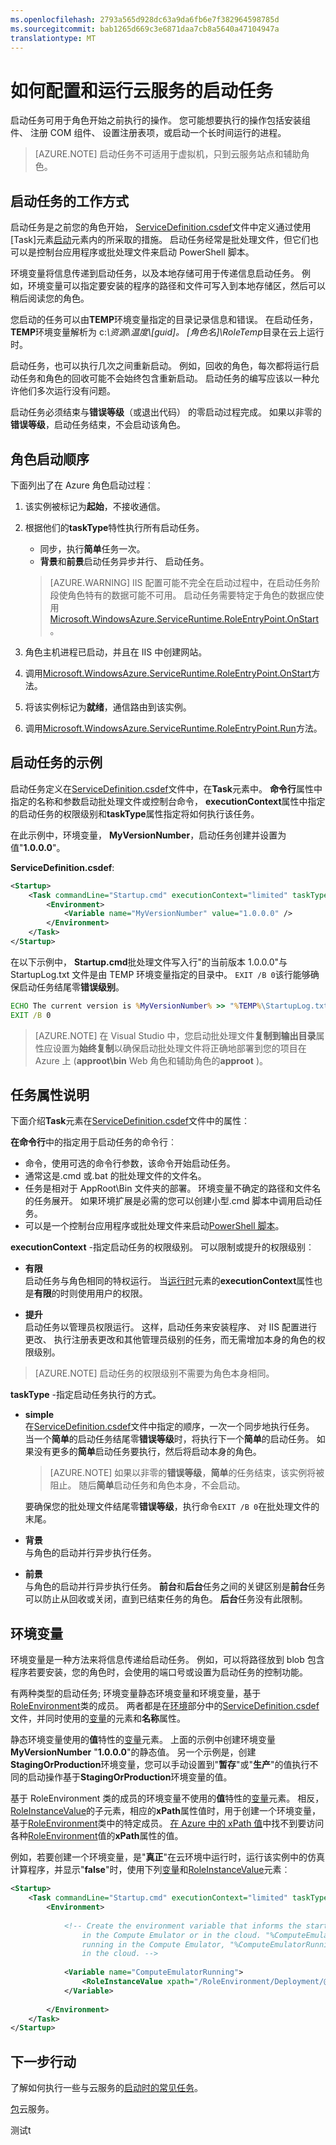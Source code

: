 ```yaml
---
ms.openlocfilehash: 2793a565d928dc63a9da6fb6e7f382964598785d
ms.sourcegitcommit: bab1265d669c3e6871daa7cb8a5640a47104947a
translationtype: MT
---
```

<properties 
pageTitle="在 Azure 的云服务中运行启动任务 |Microsoft Azure" 
description="启动任务帮助准备您为您的应用程序的云服务环境。 这教您启动任务的工作方式以及如何使它们" 
services="cloud-services" 
documentationCenter="" 
authors="Thraka" 
manager="timlt" 
editor=""/>
<tags 
ms.service="cloud-services" 
ms.workload="tbd" 
ms.tgt_pltfrm="na" 
ms.devlang="na" 
ms.topic="article" 
ms.date="06/11/2015" 
ms.author="adegeo"/>



# 如何配置和运行云服务的启动任务

启动任务可用于角色开始之前执行的操作。 您可能想要执行的操作包括安装组件、 注册 COM 组件、 设置注册表项，或启动一个长时间运行的进程。

>[AZURE.NOTE] 启动任务不可适用于虚拟机，只到云服务站点和辅助角色。

## 启动任务的工作方式

启动任务是之前您的角色开始， [ServiceDefinition.csdef]文件中定义通过使用[Task]元素[启动]元素内的所采取的措施。 启动任务经常是批处理文件，但它们也可以是控制台应用程序或批处理文件来启动 PowerShell 脚本。

环境变量将信息传递到启动任务，以及本地存储可用于传递信息启动任务。 例如，环境变量可以指定要安装的程序的路径和文件可写入到本地存储区，然后可以稍后阅读您的角色。

您启动的任务可以由**TEMP**环境变量指定的目录记录信息和错误。 在启动任务， **TEMP**环境变量解析为 c:*\\资源\\温度\\[guid]。 [角色名]\\RoleTemp*目录在云上运行时。

启动任务，也可以执行几次之间重新启动。 例如，回收的角色，每次都将运行启动任务和角色的回收可能不会始终包含重新启动。 启动任务的编写应该以一种允许他们多次运行没有问题。

启动任务必须结束与**错误等级**（或退出代码） 的零启动过程完成。 如果以非零的**错误等级**，启动任务结束，不会启动该角色。


## 角色启动顺序

下面列出了在 Azure 角色启动过程︰

1. 该实例被标记为**起始**，不接收通信。

2. 根据他们的**taskType**特性执行所有启动任务。
    - 同步，执行**简单**任务一次。
    - **背景**和**前景**启动任务异步并行、 启动任务。  
       
    > [AZURE.WARNING] IIS 配置可能不完全在启动过程中，在启动任务阶段使角色特有的数据可能不可用。 启动任务需要特定于角色的数据应使用[Microsoft.WindowsAzure.ServiceRuntime.RoleEntryPoint.OnStart](https://msdn.microsoft.com/library/azure/microsoft.windowsazure.serviceruntime.roleentrypoint.onstart.aspx)。

3. 角色主机进程已启动，并且在 IIS 中创建网站。

4. 调用[Microsoft.WindowsAzure.ServiceRuntime.RoleEntryPoint.OnStart](https://msdn.microsoft.com/library/azure/microsoft.windowsazure.serviceruntime.roleentrypoint.onstart.aspx)方法。

5. 将该实例标记为**就绪**，通信路由到该实例。

6. 调用[Microsoft.WindowsAzure.ServiceRuntime.RoleEntryPoint.Run](https://msdn.microsoft.com/library/azure/microsoft.windowsazure.serviceruntime.roleentrypoint.run.aspx)方法。


## 启动任务的示例

启动任务定义在[ServiceDefinition.csdef]文件中，在**Task**元素中。 **命令行**属性中指定的名称和参数启动批处理文件或控制台命令， **executionContext**属性中指定的启动任务的权限级别和**taskType**属性指定将如何执行该任务。

在此示例中，环境变量， **MyVersionNumber**，启动任务创建并设置为值"**1.0.0.0**"。

**ServiceDefinition.csdef**:

```xml
<Startup>
    <Task commandLine="Startup.cmd" executionContext="limited" taskType="simple" >
        <Environment>
            <Variable name="MyVersionNumber" value="1.0.0.0" />
        </Environment>
    </Task>
</Startup>
```

在以下示例中， **Startup.cmd**批处理文件写入行"的当前版本 1.0.0.0"与 StartupLog.txt 文件是由 TEMP 环境变量指定的目录中。 `EXIT /B 0`该行能够确保启动任务结尾零**错误级别**。

```cmd
ECHO The current version is %MyVersionNumber% >> "%TEMP%\StartupLog.txt" 2>&1
EXIT /B 0
```

> [AZURE.NOTE] 在 Visual Studio 中，您启动批处理文件**复制到输出目录**属性应设置为**始终复制**以确保启动批处理文件将正确地部署到您的项目在 Azure 上 (**approot\\bin** Web 角色和辅助角色的**approot** )。

## 任务属性说明

下面介绍**Task**元素在[ServiceDefinition.csdef]文件中的属性︰

**在命令行**中的指定用于启动任务的命令行︰

- 命令，使用可选的命令行参数，该命令开始启动任务。
- 通常这是.cmd 或.bat 的批处理文件的文件名。
- 任务是相对于 AppRoot\\Bin 文件夹的部署。 环境变量不确定的路径和文件名的任务展开。 如果环境扩展是必需的您可以创建小型.cmd 脚本中调用启动任务。
- 可以是一个控制台应用程序或批处理文件来启动[PowerShell 脚本](cloud-services-startup-tasks-common.md#create-a-powershell-startup-task)。

**executionContext** -指定启动任务的权限级别。 可以限制或提升的权限级别︰

- **有限**  
启动任务与角色相同的特权运行。 当[运行时]元素的**executionContext**属性也是**有限**的时则使用用户的权限。

- **提升**  
启动任务以管理员权限运行。 这样，启动任务来安装程序、 对 IIS 配置进行更改、 执行注册表更改和其他管理员级别的任务，而无需增加本身的角色的权限级别。  

> [AZURE.NOTE] 启动任务的权限级别不需要为角色本身相同。

**taskType** -指定启动任务执行的方式。

- **simple**  
在[ServiceDefinition.csdef]文件中指定的顺序，一次一个同步地执行任务。 当一个**简单**的启动任务结尾零**错误等级**时，将执行下一个**简单**的启动任务。 如果没有更多的**简单**启动任务要执行，然后将启动本身的角色。   

    > [AZURE.NOTE] 如果以非零的**错误等级**，**简单**的任务结束，该实例将被阻止。 随后**简单**启动任务和角色本身，不会启动。

    要确保您的批处理文件结尾零**错误等级**，执行命令`EXIT /B 0`在批处理文件的末尾。

- **背景**  
与角色的启动并行异步执行任务。

- **前景**  
与角色的启动并行异步执行任务。 **前台**和**后台**任务之间的关键区别是**前台**任务可以防止从回收或关闭，直到已结束任务的角色。 **后台**任务没有此限制。

## 环境变量

环境变量是一种方法来将信息传递给启动任务。 例如，可以将路径放到 blob 包含程序若要安装，您的角色时，会使用的端口号或设置为启动任务的控制功能。

有两种类型的启动任务; 环境变量静态环境变量和环境变量，基于[RoleEnvironment]类的成员。 两者都是在[环境]部分中的[ServiceDefinition.csdef]文件，并同时使用的[变量]的元素和**名称**属性。

静态环境变量使用的**值**特性的[变量]元素。 上面的示例中创建环境变量**MyVersionNumber** "**1.0.0.0**"的静态值。 另一个示例是，创建**StagingOrProduction**环境变量，您可以手动设置到"**暂存**"或"**生产**"的值执行不同的启动操作基于**StagingOrProduction**环境变量的值。

基于 RoleEnvironment 类的成员的环境变量不使用的**值**特性的[变量]元素。 相反， [RoleInstanceValue]的子元素，相应的**xPath**属性值时，用于创建一个环境变量，基于[RoleEnvironment]类中的特定成员。 [在 Azure 中的 xPath 值](https://msdn.microsoft.com/library/azure/hh404006.aspx)中找不到要访问各种[RoleEnvironment]值的**xPath**属性的值。



例如，若要创建一个环境变量，是"**真正**"在云环境中运行时，运行该实例中的仿真计算程序，并显示"**false**"时，使用下列[变量]和[RoleInstanceValue]元素︰

```xml
<Startup>
    <Task commandLine="Startup.cmd" executionContext="limited" taskType="simple">
        <Environment>
    
            <!-- Create the environment variable that informs the startup task whether it is running
                in the Compute Emulator or in the cloud. "%ComputeEmulatorRunning%"=="true" when
                running in the Compute Emulator, "%ComputeEmulatorRunning%"=="false" when running
                in the cloud. -->
    
            <Variable name="ComputeEmulatorRunning">
                <RoleInstanceValue xpath="/RoleEnvironment/Deployment/@emulated" />
            </Variable>
    
        </Environment>
    </Task>
</Startup>
```

## 下一步行动
了解如何执行一些与云服务的[启动时的常见任务](cloud-services-startup-tasks-common.md)。

[包](cloud-services-model-and-package.md)云服务。  


[ServiceDefinition.csdef]: cloud-services-model-and-package.md#csdef
[任务]: https://msdn.microsoft.com/library/azure/gg557552.aspx#Task
[启动]: https://msdn.microsoft.com/library/azure/gg557552.aspx#Startup
[运行时]: https://msdn.microsoft.com/library/azure/gg557552.aspx#Runtime
[环境]: https://msdn.microsoft.com/library/azure/gg557552.aspx#Environment
[变量]: https://msdn.microsoft.com/library/azure/gg557552.aspx#Variable
[RoleInstanceValue]: https://msdn.microsoft.com/library/azure/gg557552.aspx#RoleInstanceValue
[RoleEnvironment]: https://msdn.microsoft.com/library/azure/microsoft.windowsazure.serviceruntime.roleenvironment.aspx
测试t
